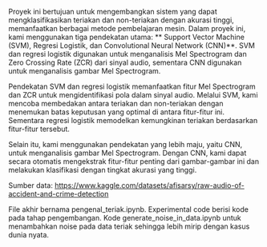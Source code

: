 Proyek ini bertujuan untuk mengembangkan sistem yang dapat mengklasifikasikan teriakan dan non-teriakan dengan akurasi tinggi, memanfaatkan berbagai metode pembelajaran mesin. Dalam proyek ini, kami menggunakan tiga pendekatan utama: ** Support Vector Machine (SVM), Regresi Logistik, dan Convolutional Neural Network (CNN)**. SVM dan regresi logistik digunakan untuk menganalisis Mel Spectrogram dan Zero Crossing Rate (ZCR) dari sinyal audio, sementara CNN digunakan untuk menganalisis gambar Mel Spectrogram.

Pendekatan SVM dan regresi logistik memanfaatkan fitur Mel Spectrogram dan ZCR untuk mengidentifikasi pola dalam sinyal audio. Melalui SVM, kami mencoba membedakan antara teriakan dan non-teriakan dengan menemukan batas keputusan yang optimal di antara fitur-fitur ini. Sementara regresi logistik memodelkan kemungkinan teriakan berdasarkan fitur-fitur tersebut.

Selain itu, kami menggunakan pendekatan yang lebih maju, yaitu CNN, untuk menganalisis gambar Mel Spectrogram. Dengan CNN, kami dapat secara otomatis mengekstrak fitur-fitur penting dari gambar-gambar ini dan melakukan klasifikasi dengan tingkat akurasi yang tinggi.


Sumber data:
https://www.kaggle.com/datasets/afisarsy/raw-audio-of-accident-and-crime-detection

File akhir bernama pengenal_teriak.ipynb. Experimental code berisi kode pada tahap pengembangan. Kode generate_noise_in_data.ipynb untuk menambahkan noise pada data teriak sehingga lebih mirip dengan kasus dunia nyata. 
